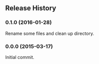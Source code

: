 ## Release History

### 0.1.0 (2016-01-28)

Rename some files and clean up directory.

### 0.0.0 (2015-03-17)

Initial commit.
